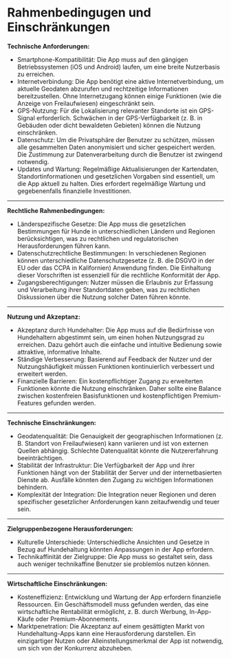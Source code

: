 # Rahmenbedingugen und Einschränkungen

**Technische Anforderungen:**

+ Smartphone-Kompatibilität: Die App muss auf den gängigen Betriebssystemen (iOS und Android) laufen, um eine breite Nutzerbasis zu erreichen.
+ Internetverbindung: Die App benötigt eine aktive Internetverbindung, um aktuelle Geodaten abzurufen und rechtzeitige Informationen bereitzustellen. Ohne Internetzugang können einige Funktionen (wie die Anzeige von Freilaufwiesen) eingeschränkt sein.
+ GPS-Nutzung: Für die Lokalisierung relevanter Standorte ist ein GPS-Signal erforderlich. Schwächen in der GPS-Verfügbarkeit (z. B. in Gebäuden oder dicht bewaldeten Gebieten) können die Nutzung einschränken.
+ Datenschutz: Um die Privatsphäre der Benutzer zu schützen, müssen alle gesammelten Daten anonymisiert und sicher gespeichert werden. Die Zustimmung zur Datenverarbeitung durch die Benutzer ist zwingend notwendig.
+ Updates und Wartung: Regelmäßige Aktualisierungen der Kartendaten, Standortinformationen und gesetzlichen Vorgaben sind essentiell, um die App aktuell zu halten. Dies erfordert regelmäßige Wartung und gegebenenfalls finanzielle Investitionen.

---

**Rechtliche Rahmenbedingungen:**

+ Länderspezifische Gesetze: Die App muss die gesetzlichen Bestimmungen für Hunde in unterschiedlichen Ländern und Regionen berücksichtigen, was zu rechtlichen und regulatorischen Herausforderungen führen kann.
+ Datenschutzrechtliche Bestimmungen: In verschiedenen Regionen können unterschiedliche Datenschutzgesetze (z. B. die DSGVO in der EU oder das CCPA in Kalifornien) Anwendung finden. Die Einhaltung dieser Vorschriften ist essenziell für die rechtliche Konformität der App.
+ Zugangsberechtigungen: Nutzer müssen die Erlaubnis zur Erfassung und Verarbeitung ihrer Standortdaten geben, was zu rechtlichen Diskussionen über die Nutzung solcher Daten führen könnte.

---

**Nutzung und Akzeptanz:**

+ Akzeptanz durch Hundehalter: Die App muss auf die Bedürfnisse von Hundehaltern abgestimmt sein, um einen hohen Nutzungsgrad zu erreichen. Dazu gehört auch die einfache und intuitive Bedienung sowie attraktive, informative Inhalte.
+ Ständige Verbesserung: Basierend auf Feedback der Nutzer und der Nutzungshäufigkeit müssen Funktionen kontinuierlich verbessert und erweitert werden.
+ Finanzielle Barrieren: Ein kostenpflichtiger Zugang zu erweiterten Funktionen könnte die Nutzung einschränken. Daher sollte eine Balance zwischen kostenfreien Basisfunktionen und kostenpflichtigen Premium-Features gefunden werden.

---

**Technische Einschränkungen:**

+ Geodatenqualität: Die Genauigkeit der geographischen Informationen (z. B. Standort von Freilaufwiesen) kann variieren und ist von externen Quellen abhängig. Schlechte Datenqualität könnte die Nutzererfahrung beeinträchtigen.
+ Stabilität der Infrastruktur: Die Verfügbarkeit der App und ihrer Funktionen hängt von der Stabilität der Server und der internetbasierten Dienste ab. Ausfälle könnten den Zugang zu wichtigen Informationen behindern.
+ Komplexität der Integration: Die Integration neuer Regionen und deren spezifischer gesetzlicher Anforderungen kann zeitaufwendig und teuer sein.

---

**Zielgruppenbezogene Herausforderungen:**

+ Kulturelle Unterschiede: Unterschiedliche Ansichten und Gesetze in Bezug auf Hundehaltung könnten Anpassungen in der App erfordern.
+ Technikaffinität der Zielgruppe: Die App muss so gestaltet sein, dass auch weniger technikaffine Benutzer sie problemlos nutzen können.

---

**Wirtschaftliche Einschränkungen:**

+ Kosteneffizienz: Entwicklung und Wartung der App erfordern finanzielle Ressourcen. Ein Geschäftsmodell muss gefunden werden, das eine wirtschaftliche Rentabilität ermöglicht, z. B. durch Werbung, In-App-Käufe oder Premium-Abonnements.
+ Marktpenetration: Die Akzeptanz auf einem gesättigten Markt von Hundehaltung-Apps kann eine Herausforderung darstellen. Ein einzigartiger Nutzen oder Alleinstellungsmerkmal der App ist notwendig, um sich von der Konkurrenz abzuheben.
